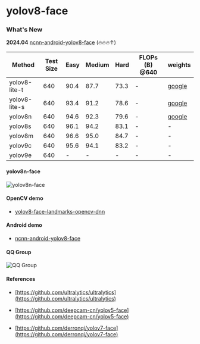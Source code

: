 # yolov8-face

### What's New

**2024.04** [ncnn-android-yolov8-face](https://github.com/derronqi/ncnn-android-yolov8-face) (🔥🔥🔥↑)


| Method          |  Test Size | Easy  | Medium | Hard  | FLOPs (B) @640 | weights  |
| ----------------| ---------- | ----- | ------ | ----- | -------------- | -------- |
| yolov8-lite-t   | 640        | 90.4  | 87.7   | 73.3  |  -             | [google](https://drive.google.com/file/d/1vFMGW8xtRVo9bfC9yJVWWGY7vVxbLh94/view?usp=sharing) |
| yolov8-lite-s   | 640        | 93.4  | 91.2   | 78.6  |  -             | [google](https://drive.google.com/file/d/1ckpBT8KfwURTvTm5pa-cMC89A0V5jbaq/view?usp=sharing) |
| yolov8n         | 640        | 94.6  | 92.3   | 79.6  |  -             | [google](https://drive.google.com/file/d/1qcr9DbgsX3ryrz2uU8w4Xm3cOrRywXqb/view?usp=sharing) |
| yolov8s         | 640        | 96.1  | 94.2   | 83.1  |  -             | -       | 
| yolov8m         | 640        | 96.6  | 95.0   | 84.7  |  -             | -       |
| yolov9c         | 640        | 95.6  | 94.1   | 83.2  |  -             | -       |
| yolov9e         | 640        | -     | -      | -     |  -             | -       |



#### yolov8n-face

![yolov8n-face](data/test.jpg)


#### OpenCV demo

* [yolov8-face-landmarks-opencv-dnn](https://github.com/hpc203/yolov8-face-landmarks-opencv-dnn)

#### Android demo 
* [ncnn-android-yolov8-face](https://github.com/derronqi/ncnn-android-yolov8-face)

#### QQ Group
![QQ Group](data/qrcode_1712047038063.jpg)


#### References

* [https://github.com/ultralytics/ultralytics](https://github.com/ultralytics/ultralytics)

* [https://github.com/deepcam-cn/yolov5-face](https://github.com/deepcam-cn/yolov5-face)

* [https://github.com/derronqi/yolov7-face](https://github.com/derronqi/yolov7-face)
